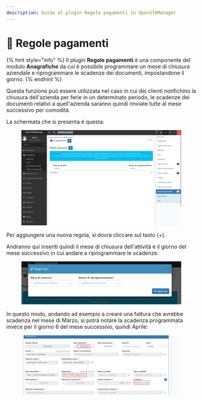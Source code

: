 ```yaml
---
description: Guida al plugin Regole pagamenti in OpenSTAManager
---
```


# 📑 Regole pagamenti

{% hint style="info" %}
Il plugin **Regole pagamenti** è una componente del modulo **Anagrafiche** da cui è possibile programmare un mese di chiusura aziendale e riprogrammare le scadenze dei documenti, impostandone il giorno.
{% endhint %}

Questa funzione può essere utilizzata nel caso in cui dei clienti notifichino la chiusura dell'azienda per ferie in un determinato periodo, le scadenze dei documenti relativi a quell'azienda saranno quindi rinviate tutte al mese successivo per comodità.

La schermata che si presenta è questa:

<figure><img src="../../../../.gitbook/assets/immagine.png" alt=""><figcaption></figcaption></figure>

Per aggiungere una nuova regola, si dovrà cliccare sul tasto (+).

Andranno qui inseriti quindi il mese di chiusura dell'attività e il giorno del mese successivo in cui andare a riprogrammare le scadenze.

<figure><img src="../../../../.gitbook/assets/immagine (1).png" alt=""><figcaption></figcaption></figure>

In questo modo, andando ad esempio a creare una fattura che avrebbe scadenza nel mese di Marzo, si potrà notare la scadenza programmata invece per il giorno 6 del mese successivo, quindi Aprile:

<figure><img src="../../../../.gitbook/assets/immagine (2).png" alt=""><figcaption></figcaption></figure>
